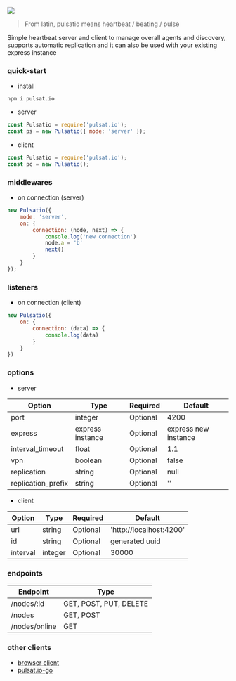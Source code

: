 <img src="https://github.com/roquef/pulsat.io/blob/master/pulsat.io.png?raw=true"></img>

> From latin, pulsatio means heartbeat / beating / pulse


Simple heartbeat server and client to manage overall agents and discovery, supports automatic replication and it can also be used with your existing express instance

### quick-start
- install
```
npm i pulsat.io
```

- server
```js
const Pulsatio = require('pulsat.io');
const ps = new Pulsatio({ mode: 'server' });
```

- client 
```js
const Pulsatio = require('pulsat.io');
const pc = new Pulsatio();
```

### middlewares
- on connection (server)
```js
new Pulsatio({
    mode: 'server',
    on: {
        connection: (node, next) => {
            console.log('new connection')
            node.a = 'b'
            next()
        }
    }
});
```

### listeners
- on connection (client)
```js
new Pulsatio({
    on: {
        connection: (data) => {
            console.log(data)
        }
    }
})
```

### options 
- server

| Option  | Type | Required | Default |
| ------------- | ------------- | ------------- | ------------- |
| port  | integer  | Optional | 4200 |
| express | express instance  | Optional | express new instance |
| interval_timeout | float  | Optional | 1.1 |
| vpn | boolean  | Optional | false |
| replication | string | Optional | null |
| replication_prefix | string | Optional | '' |

- client

| Option  | Type | Required | Default |
| ------------- | ------------- | ------------- | ------------- |
| url  | string  | Optional | 'http://localhost:4200' |
| id  | string  | Optional | generated uuid |
| interval | integer | Optional | 30000 |


### endpoints

| Endpoint | Type |
| ------------- | ------------- |
| /nodes/:id | GET, POST, PUT, DELETE |
| /nodes | GET, POST |
| /nodes/online | GET |

### other clients
- [browser client](https://github.com/roquef/pulsat.io-js)
- [pulsat.io-go](https://github.com/Weinsen/pulsat.io-go)
